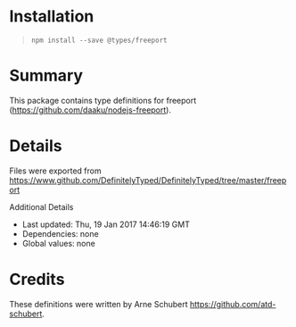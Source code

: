 # Installation
> `npm install --save @types/freeport`

# Summary
This package contains type definitions for freeport (https://github.com/daaku/nodejs-freeport).

# Details
Files were exported from https://www.github.com/DefinitelyTyped/DefinitelyTyped/tree/master/freeport

Additional Details
 * Last updated: Thu, 19 Jan 2017 14:46:19 GMT
 * Dependencies: none
 * Global values: none

# Credits
These definitions were written by Arne Schubert <https://github.com/atd-schubert>.
